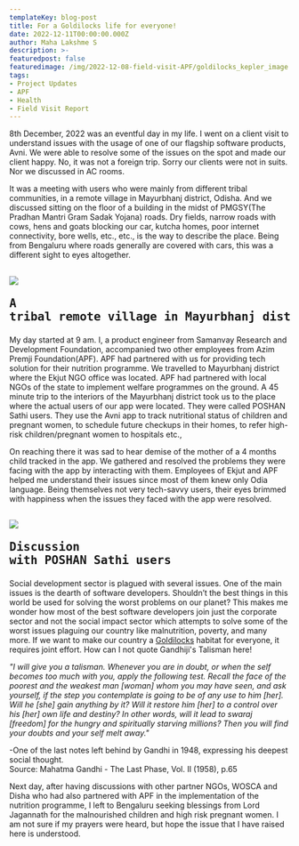 ```yaml
---
templateKey: blog-post
title: For a Goldilocks life for everyone!
date: 2022-12-11T00:00:00.000Z
author: Maha Lakshme S
description: >-
featuredpost: false
featuredimage: /img/2022-12-08-field-visit-APF/goldilocks_kepler_image.png
tags:
- Project Updates
- APF
- Health
- Field Visit Report
---
```

8th December, 2022 was an eventful day in my life. I went on a client visit to understand issues with the usage of one of our flagship software products, Avni. We were able to resolve some of the issues on the spot and made our client happy. No, it was not a foreign trip. Sorry our clients were not in suits. Nor we discussed in AC rooms.

It was a meeting with users who were mainly from different tribal communities, in a remote village in Mayurbhanj district, Odisha. And we discussed sitting on the floor of a building in the midst of PMGSY(The Pradhan Mantri Gram Sadak Yojana) roads. Dry fields, narrow roads with cows, hens and goats blocking our car, kutcha homes, poor internet connectivity, bore wells, etc., etc., is the way to describe the place. Being from Bengaluru where roads generally are covered with cars, this was a different sight to eyes altogether.

![](/img/2022-12-08-field-visit-APF/village_in_mayurbhanj_district.jpeg)<pre>A tribal remote village in Mayurbhanj district</pre>
----------------------------

My day started at 9 am. I, a product engineer from Samanvay Research and Development Foundation, accompanied two other employees from Azim Premji Foundation(APF). APF had partnered with us for providing tech solution for their nutrition programme. We travelled to Mayurbhanj district where the Ekjut NGO office was located. APF had partnered with local NGOs of the state to implement welfare programmes on the ground. A 45 minute trip to the interiors of the Mayurbhanj district took us to the place where the actual users of our app were located. They were called POSHAN Sathi users. They use the Avni app to track nutritional status of children and pregnant women, to schedule future checkups in their homes, to refer high-risk children/pregnant women to hospitals etc.,

On reaching there it was sad to hear demise of the mother of a 4 months child tracked in the app. We gathered and resolved the problems they were facing with the app by interacting with them. Employees of Ekjut and APF helped me understand their issues since most of them knew only Odia language. Being themselves not very tech-savvy users, their eyes brimmed with happiness when the issues they faced with the app were resolved.

![](/img/2022-12-08-field-visit-APF/interaction_with_POSHAN_sathi_users.jpeg)<pre>Discussion with POSHAN Sathi users</pre>
----------------------------

Social development sector is plagued with several issues. One of the main issues is the dearth of software developers. Shouldn’t the best things in this world be used for solving the worst problems on our planet? This makes me wonder how most of the best software developers join just the corporate sector and not the social impact sector which attempts to solve some of the worst issues plaguing our country like malnutrition, poverty, and many more. If we want to make our country a [Goldilocks](https://en.wikipedia.org/wiki/Goldilocks_principle) habitat for everyone, it requires joint effort. How can I not quote Gandhiji's Talisman here!

<i>"I will give you a talisman. Whenever you are in doubt, or when the self becomes too much with you, apply the following test. Recall the face of the poorest and the weakest man [woman] whom you may have seen, and ask yourself, if the step you contemplate is going to be of any use to him [her]. Will he [she] gain anything by it? Will it restore him [her] to a control over his [her] own life and destiny? In other words, will it lead to swaraj [freedom] for the hungry and spiritually starving millions?
Then you will find your doubts and your self melt away."
</i>

-One of the last notes left behind by Gandhi in 1948, expressing his deepest social thought.  
Source: Mahatma Gandhi - The Last Phase, Vol. II (1958), p.65


Next day, after having discussions with other partner NGOs, WOSCA and Disha who had also partnered with APF in the implementation of the nutrition programme, I left to Bengaluru seeking blessings from Lord Jagannath for the malnourished children and high risk pregnant women. I am not sure if my prayers were heard, but hope the issue that I have raised here is understood.